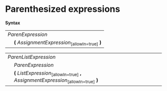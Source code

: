 # Parenthesized expressions

**Syntax**

<table>
    <tr>
        <td colspan="2"><i>ParenExpression</i></td>
    </tr>
    <tr>
        <td>&nbsp;</td><td><b>(</b> <i>AssignmentExpression</i><sub>[allowIn=true]</sub> <b>)</b></td>
    </tr>
</table>

<table>
    <tr>
        <td colspan="2"><i>ParenListExpression</i></td>
    </tr>
    <tr>
        <td>&nbsp;</td><td><i>ParenExpression</i></td>
    </tr>
    <tr>
        <td>&nbsp;</td><td><b>(</b> <i>ListExpression</i><sub>[allowIn=true]</sub> <b>,</b> <i>AssignmentExpression</i><sub>[allowIn=true]</sub> <b>)</b></td>
    </tr>
</table>